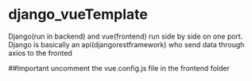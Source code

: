 # django_vueTemplate

Django(run in backend) and vue(frontend) run side by side on one port.</br>
Django is basically an api(djangorestframework) who send data through axios to the fronted

##Important
uncomment the vue.config.js file in the frontend folder 
